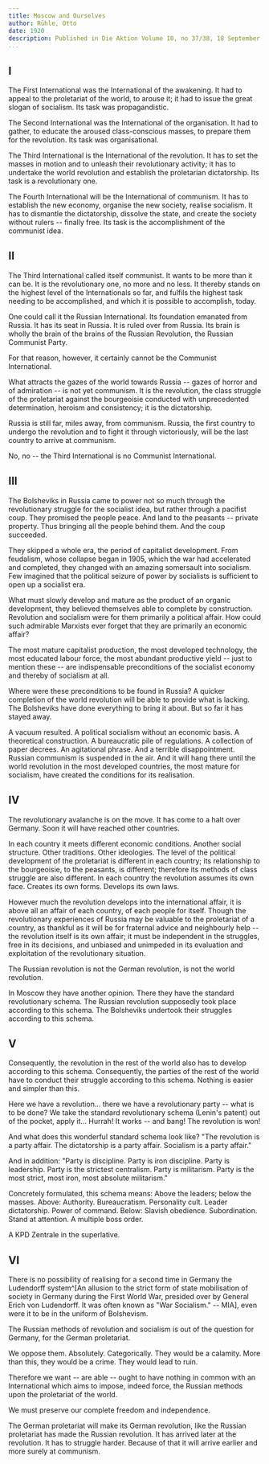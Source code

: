 ```yaml
---
title: Moscow and Ourselves
author: Rühle, Otto
date: 1920
description: Published in Die Aktion Volume 10, no 37/38, 18 September 1920. Translated by Mike Jones. Prepared for the Marxist Internet Archive by Paul Flewers. Available at <https://www.marxists.org/archive/ruhle/1920/moscow-and-ourselves.htm>.
...
```


## I

The First International was the International of the awakening. It had
to appeal to the proletariat of the world, to arouse it; it had to issue
the great slogan of socialism. Its task was propagandistic.

The Second International was the International of the organisation. It
had to gather, to educate the aroused class-conscious masses, to prepare
them for the revolution. Its task was organisational.

The Third International is the International of the revolution. It has
to set the masses in motion and to unleash their revolutionary activity;
it has to undertake the world revolution and establish the proletarian
dictatorship. Its task is a revolutionary one.

The Fourth International will be the International of communism. It has
to establish the new economy, organise the new society, realise
socialism. It has to dismantle the dictatorship, dissolve the state, and
create the society without rulers -- finally free. Its task is the
accomplishment of the communist idea.

## II

The Third International called itself communist. It wants to be more
than it can be. It is the revolutionary one, no more and no less. It
thereby stands on the highest level of the Internationals so far, and
fulfils the highest task needing to be accomplished, and which it is
possible to accomplish, today.

One could call it the Russian International. Its foundation emanated
from Russia. It has its seat in Russia. It is ruled over from Russia.
Its brain is wholly the brain of the brains of the Russian Revolution,
the Russian Communist Party.

For that reason, however, it certainly cannot be the Communist
International.

What attracts the gazes of the world towards Russia -- gazes of horror
and of admiration -- is not yet communism. It is the revolution, the
class struggle of the proletariat against the bourgeoisie conducted with
unprecedented determination, heroism and consistency; it is the
dictatorship.

Russia is still far, miles away, from communism. Russia, the first
country to undergo the revolution and to fight it through victoriously,
will be the last country to arrive at communism.

No, no -- the Third International is no Communist International.

## III

The Bolsheviks in Russia came to power not so much through the
revolutionary struggle for the socialist idea, but rather through a
pacifist coup. They promised the people peace. And land to the peasants
-- private property. Thus bringing all the people behind them. And the
coup succeeded.

They skipped a whole era, the period of capitalist development. From
feudalism, whose collapse began in 1905, which the war had accelerated
and completed, they changed with an amazing somersault into socialism.
Few imagined that the political seizure of power by socialists is
sufficient to open up a socialist era.

What must slowly develop and mature as the product of an organic
development, they believed themselves able to complete by construction.
Revolution and socialism were for them primarily a political affair. How
could such admirable Marxists ever forget that they are primarily an
economic affair?

The most mature capitalist production, the most developed technology,
the most educated labour force, the most abundant productive yield --
just to mention these -- are indispensable preconditions of the
socialist economy and thereby of socialism at all.

Where were these preconditions to be found in Russia? A quicker
completion of the world revolution will be able to provide what is
lacking. The Bolsheviks have done everything to bring it about. But so
far it has stayed away.

A vacuum resulted. A political socialism without an economic basis. A
theoretical construction. A bureaucratic pile of regulations. A
collection of paper decrees. An agitational phrase. And a terrible
disappointment. Russian communism is suspended in the air. And it will
hang there until the world revolution in the most developed countries,
the most mature for socialism, have created the conditions for its
realisation.

## IV

The revolutionary avalanche is on the move. It has come to a halt over
Germany. Soon it will have reached other countries.

In each country it meets different economic conditions. Another social
structure. Other traditions. Other ideologies. The level of the
political development of the proletariat is different in each country;
its relationship to the bourgeoisie, to the peasants, is different;
therefore its methods of class struggle are also different. In each
country the revolution assumes its own face. Creates its own forms.
Develops its own laws.

However much the revolution develops into the international affair, it
is above all an affair of each country, of each people for itself.
Though the revolutionary experiences of Russia may be valuable to the
proletariat of a country, as thankful as it will be for fraternal advice
and neighbourly help -- the revolution itself is its own affair; it must
be independent in the struggles, free in its decisions, and unbiased and
unimpeded in its evaluation and exploitation of the revolutionary
situation.

The Russian revolution is not the German revolution, is not the world
revolution.

In Moscow they have another opinion. There they have the standard
revolutionary schema. The Russian revolution supposedly took place
according to this schema. The Bolsheviks undertook their struggles
according to this schema.

## V

Consequently, the revolution in the rest of the world also has to
develop according to this schema. Consequently, the parties of the rest
of the world have to conduct their struggle according to this schema.
Nothing is easier and simpler than this.

Here we have a revolution... there we have a revolutionary party -- what
is to be done? We take the standard revolutionary schema (Lenin's
patent) out of the pocket, apply it... Hurrah! It works -- and bang! The
revolution is won!

And what does this wonderful standard schema look like? "The revolution
is a party affair. The dictatorship is a party affair. Socialism is a
party affair."

And in addition: "Party is discipline. Party is iron discipline. Party
is leadership. Party is the strictest centralism. Party is militarism.
Party is the most strict, most iron, most absolute militarism."

Concretely formulated, this schema means: Above the leaders; below the
masses. Above: Authority. Bureaucratism. Personality cult. Leader
dictatorship. Power of command. Below: Slavish obedience. Subordination.
Stand at attention. A multiple boss order.

A KPD Zentrale in the superlative.

## VI

There is no possibility of realising for a second time in Germany the
Ludendorff system^[An allusion to the strict form of state mobilisation
of society in Germany during the First World War, presided over by
General Erich von Ludendorff. It was often known as "War Socialism." --
MIA], even were it to be in the uniform of Bolshevism.

The Russian methods of revolution and socialism is out of the question
for Germany, for the German proletariat.

We oppose them. Absolutely. Categorically. They would be a calamity.
More than this, they would be a crime. They would lead to ruin.

Therefore we want -- are able -- ought to have nothing in common with an
International which aims to impose, indeed force, the Russian methods
upon the proletariat of the world.

We must preserve our complete freedom and independence.

The German proletariat will make its German revolution, like the Russian
proletariat has made the Russian revolution. It has arrived later at the
revolution. It has to struggle harder. Because of that it will arrive
earlier and more surely at communism.
